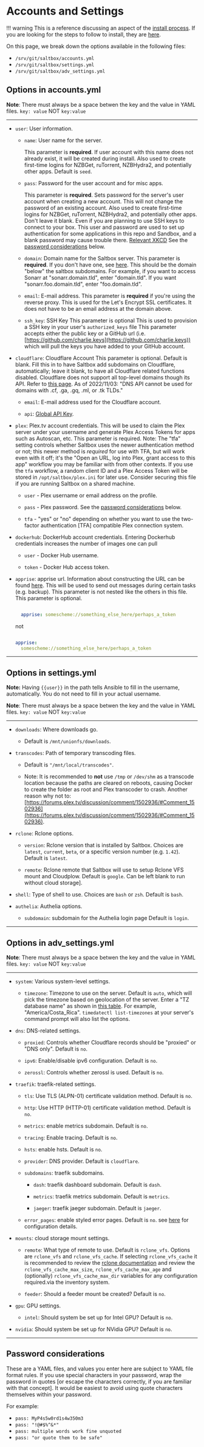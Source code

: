 # Accounts and Settings

!!! warning
    This is a reference discussing an aspect of the [install process](../../saltbox/install/install/#configuration).
    If you are looking for the steps to follow to install, they are [here](../../saltbox/install/install).

On this page, we break down the options available in the following files:

- `/srv/git/saltbox/accounts.yml`
- `/srv/git/saltbox/settings.yml`
- `/srv/git/saltbox/adv_settings.yml`

## Options in accounts.yml

**Note**: There must always be a space betwen the key and the value in YAML files.  `key: value` NOT `key:value`

---

- `user`: User information.

  - `name`: User name for the server.

    This parameter is **required**.
    If user account with this name does not already exist, it will be created during install.
    Also used to create first-time logins for NZBGet, ruTorrent, NZBHydra2, and potentially other apps.
    Default is `seed`.

  - `pass`: Password for the user account and for misc apps.

    This parameter is **required**.
    Sets password for the server's user account when creating a new account. This will not change the password of an existing account.
    Also used to create first-time logins for NZBGet, ruTorrent, NZBHydra2, and potentially other apps.
    Don't leave it blank. Even if you are planning to use SSH keys to connect to your box.  This user and password are used to set up authentication for some applications in this repo and Sandbox, and a blank password may cause trouble there.
    [Relevant XKCD](https://xkcd.com/936/)
    See the [password considerations](#password-considerations) below.

  - `domain`: Domain name for the Saltbox server.
    This parameter is **required**.
    If you don't have one, see [here](domain.md).
    This should be the domain "below" the saltbox subdomains.  For example, if you want to access Sonarr at "sonarr.domain.tld", enter "domain.tld".  If you want "sonarr.foo.domain.tld", enter "foo.domain.tld".

  - `email`: E-mail address.
    This parameter is **required** if you're using the reverse proxy.
    This is used for the Let's Encrypt SSL certificates.
    It does not have to be an email address at the domain above.

  - `ssh_key`: SSH Key
    This parameter is optional
    This is used to provision a SSH key in your user's `authorized_keys` file
    This parameter accepts either the public key or a GitHub url (i.e. [https://github.com/charlie.keys](https://github.com/charlie.keys)) which will pull the keys you have added to your GitHub account.

- `cloudflare`: Cloudflare Account
  This parameter is optional.
  Default is blank.
  Fill this in to have Saltbox add subdomains on Cloudflare, automatically; leave it blank, to have all Cloudflare related functions disabled.
  Cloudflare does not support all top-level domains though its API.  Refer to [this page](https://support.cloudflare.com/hc/en-us/articles/360020296512-DNS-Troubleshooting-FAQ#h_84167303211544035341531).  As of 2022/11/03:  "DNS API cannot be used for domains with .cf, .ga, .gq, .ml, or .tk TLDs."

  - `email`: E-mail address used for the Cloudflare account.

  - `api`: [Global API Key](domain.md#cloudflare-api-key).

- `plex`: Plex.tv account credentials.
  This will be used to claim the Plex server under your username and generate Plex Access Tokens for apps such as Autoscan, etc.
  This parameter is required.
  Note: The "tfa" setting controls whether Saltbox uses the newer authentication method or not; this newer method is *required* for use with TFA, but will work even with it off; it's the "Open an URL, log into Plex, grant access to this app" workflow you may be familiar with from other contexts.
  If you use the `tfa` workflow, a random client ID and a Plex Access Token will be stored in `/opt/saltbox/plex.ini` for later use.  Consider securing this file if you are running Saltbox on a shared machine.

  - `user` - Plex username or email address on the profile.

  - `pass` - Plex password. See the [password considerations](#password-considerations) below.

  - `tfa` - "yes" or "no" depending on whether you want to use the two-factor authentication [TFA] compatible Plex connection system.

- `dockerhub`: DockerHub account credentials.
  Entering Dockerhub credentials increases the number of images one can pull

  - `user` - Docker Hub username.

  - `token` - Docker Hub access token.

- `apprise`: apprise url.
  Information about constructing the URL can be found [here](https://github.com/caronc/apprise#supported-notifications).
  This will be used to send out messages during certain tasks (e.g. backup).
  This parameter is not nested like the others in this file.
  This parameter is optional.

  ```yaml

    apprise: somescheme://something_else_here/perhaps_a_token

  ```

  not

  ```yaml

  apprise:
    somescheme://something_else_here/perhaps_a_token

  ```

---

## Options in settings.yml

**Note:** Having `{{user}}` in the path tells Ansible to fill in the username, automatically. You do not need to fill in your actual username.

**Note**: There must always be a space betwen the key and the value in YAML files.  `key: value` NOT `key:value`

---

- `downloads`: Where downloads go.

  - Default is `/mnt/unionfs/downloads`.

- `transcodes`: Path of temporary transcoding files.

  - Default is `"/mnt/local/transcodes"`.

  - Note: It is recommended to **not** use `/tmp` or `/dev/shm` as a transcode location because the paths are cleared on reboots, causing Docker to create the folder as root and Plex transcoder to crash. Another reason why not to: [https://forums.plex.tv/discussion/comment/1502936/#Comment_1502936](https://forums.plex.tv/discussion/comment/1502936/#Comment_1502936).

- `rclone`: Rclone options.

  - `version`: Rclone version that is installed by Saltbox.
    Choices are `latest`, `current`, `beta`, or a specific version number (e.g. `1.42`).
    Default is `latest`.

  - `remote`: Rclone remote that Saltbox will use to setup Rclone VFS mount and Cloudplow.
    Default is `google`.
    Can be left blank to run without cloud storage].

- `shell`: Type of shell to use.
  Choices are `bash` or `zsh`.
  Default is `bash`.

- `authelia`: Authelia options.

  - `subdomain`: subdomain for the Authelia login page
    Default is `login`.

---

## Options in adv_settings.yml

**Note**: There must always be a space betwen the key and the value in YAML files.  `key: value` NOT `key:value`

---

- `system`: Various system-level settings.

  - `timezone`: Timezone to use on the server.
    Default is `auto`, which will pick the timezone based on geolocation of the server.
    Enter a "TZ database name" as shown in [this table](https://en.wikipedia.org/wiki/List_of_tz_database_time_zones).  For example, "America/Costa_Rica".
    `timedatectl list-timezones` at your server's command prompt will also list the options.

- `dns`: DNS-related settings.

  - `proxied`: Controls whether Cloudflare records should be "proxied" or "DNS only".
    Default is `no`.

  - `ipv6`: Enable/disable ipv6 configuration.
    Default is `no`.

  - `zerossl`: Controls whether zerossl is used.
    Default is `no`.

- `traefik`: traefik-related settings.

  - `tls`: Use TLS (ALPN-01) certificate validation method.
    Default is `no`.

  - `http`: Use HTTP (HTTP-01) certificate validation method.
    Default is `no`.

  - `metrics`: enable metrics subdomain.
    Default is `no`.

  - `tracing`: Enable tracing.
    Default is `no`.

  - `hsts`: enable hsts.
    Default is `no`.

  - `provider`: DNS provider.
    Default is `cloudflare`.

  - `subdomains`: traefik subdomains.

    - `dash`: traefik dashboard subdomain.
      Default is `dash`.

    - `metrics`: traefik metrics subdomain.
      Default is `metrics`.

    - `jaeger`: traefik jaeger subdomain.
      Default is `jaeger`.

  - `error_pages`: enable styled error pages.
    Default is `no`.
    see [here](../advanced/styled-error-pages.md) for configuration details.

- `mounts`: cloud storage mount settings.

  - `remote`: What type of remote to use.
    Default is `rclone_vfs`. Options are `rclone_vfs` and `rclone_vfs_cache`. If selecting `rclone_vfs_cache` it is recommended to review the [rclone documentation](https://rclone.org/commands/rclone_mount/#vfs-file-caching) and review the `rclone_vfs_cache_max_size`, `rclone_vfs_cache_max_age` and (optionally) `rclone_vfs_cache_max_dir` variables for any configuration required.via the inventory system.

  - `feeder`: Should a feeder mount be created?
    Default is `no`.

- `gpu`: GPU settings.

  - `intel`: Should system be set up for Intel GPU?
    Default is `no`.

- `nvidia`: Should system be set up for NVidia GPU?
    Default is `no`.

---

## Password considerations

These are a YAML files, and values you enter here are subject to YAML file format rules.  If you use special characters in your password, wrap the password in quotes [or escape the characters correctly, if you are familiar with that concept].  It would be easiest to avoid using quote characters themselves within your password.

For example:

- `pass: MyP4s5w0rd1s4w350m3`
- `pass: "!@#$%^&*"`
- `pass: multiple words work fine unquoted`
- `pass: "or quote them to be safe"`
